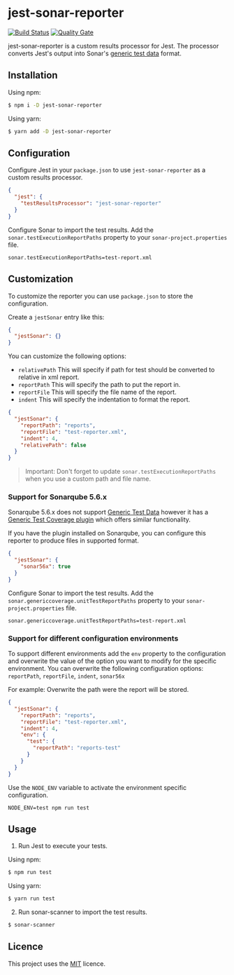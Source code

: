 # jest-sonar-reporter

[![Build Status](https://travis-ci.org/3dmind/jest-sonar-reporter.svg?branch=master)](https://travis-ci.org/3dmind/jest-sonar-reporter)
[![Quality Gate](https://sonarcloud.io/api/project_badges/measure?project=jest-sonar-reporter&metric=alert_status)](https://sonarcloud.io/dashboard?id=jest-sonar-reporter)

jest-sonar-reporter is a custom results processor for Jest.
The processor converts Jest's output into Sonar's
[generic test data](https://docs.sonarqube.org/display/SONAR/Generic+Test+Data) format.

## Installation

Using npm:

```bash
$ npm i -D jest-sonar-reporter
```

Using yarn:

```bash
$ yarn add -D jest-sonar-reporter
```

## Configuration

Configure Jest in your `package.json` to use `jest-sonar-reporter` as a custom results processor.

```json
{
  "jest": {
    "testResultsProcessor": "jest-sonar-reporter"
  }
}
```

Configure Sonar to import the test results. Add the `sonar.testExecutionReportPaths` property to your
`sonar-project.properties` file.

```properties
sonar.testExecutionReportPaths=test-report.xml
```

## Customization

To customize the reporter you can use `package.json` to store the configuration.

Create a `jestSonar` entry like this:

```json
{
  "jestSonar": {}
}
```

You can customize the following options:
- `relativePath` This will specify if path for test should be converted to relative in xml report.
- `reportPath` This will specify the path to put the report in.
- `reportFile` This will specify the file name of the report.
- `indent` This will specify the indentation to format the report.

```json
{
  "jestSonar": {
    "reportPath": "reports",
    "reportFile": "test-reporter.xml",
    "indent": 4,
    "relativePath": false
  }
}
```

> Important: Don't forget to update `sonar.testExecutionReportPaths` when you use a custom path and file name.

### Support for Sonarqube 5.6.x

Sonarqube 5.6.x does not support [Generic Test Data](https://docs.sonarqube.org/display/SONAR/Generic+Test+Data) however it has a [Generic Test Coverage plugin](https://docs.sonarqube.org/display/PLUG/Generic+Test+Coverage) which offers similar functionality.

If you have the plugin installed on Sonarqube, you can configure this reporter to produce files in supported format.

```json
{
  "jestSonar": {
    "sonar56x": true
  }
}
```

Configure Sonar to import the test results. Add the `sonar.genericcoverage.unitTestReportPaths` property to your
`sonar-project.properties` file.

```properties
sonar.genericcoverage.unitTestReportPaths=test-report.xml
```

### Support for different configuration environments

To support different environments add the `env` property to the configuration and overwrite the value of the option you want to modify for the specific environment.
You can overwrite the following configuration options: `reportPath`, `reportFile`, `indent`, `sonar56x`

For example: Overwrite the path were the report will be stored.
```json
{
  "jestSonar": {
    "reportPath": "reports",
    "reportFile": "test-reporter.xml",
    "indent": 4,
    "env": {
      "test": {
        "reportPath": "reports-test"
      }
    }
  }
}
``` 

Use the `NODE_ENV` variable to activate the environment specific configuration.
```shell
NODE_ENV=test npm run test
``` 

## Usage

1. Run Jest to execute your tests.

Using npm:

```bash
$ npm run test
```

Using yarn:

```bash
$ yarn run test
```

2. Run sonar-scanner to import the test results.

```bash
$ sonar-scanner
```

## Licence

This project uses the [MIT](LICENSE) licence.
